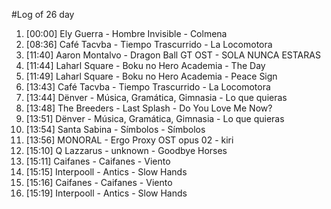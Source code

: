 #Log of 26 day

1. [00:00] Ely Guerra - Hombre Invisible - Colmena
1. [08:36] Café Tacvba - Tiempo Trascurrido - La Locomotora
1. [11:40] Aaron Montalvo - Dragon Ball GT OST - SOLA NUNCA ESTARAS
1. [11:44] Laharl Square - Boku no Hero Academia - The Day
1. [11:49] Laharl Square - Boku no Hero Academia - Peace Sign
1. [13:43] Café Tacvba - Tiempo Trascurrido - La Locomotora
1. [13:44] Dënver - Música, Gramática, Gimnasia - Lo que quieras
1. [13:48] The Breeders - Last Splash - Do You Love Me Now?
1. [13:51] Dënver - Música, Gramática, Gimnasia - Lo que quieras
1. [13:54] Santa Sabina - Símbolos - Símbolos
1. [13:56] MONORAL - Ergo Proxy OST opus 02 - kiri
1. [15:10] Q Lazzarus - unknown - Goodbye Horses
1. [15:11] Caifanes - Caifanes - Viento
1. [15:15] Interpooll - Antics - Slow Hands
1. [15:16] Caifanes - Caifanes - Viento
1. [15:19] Interpooll - Antics - Slow Hands
